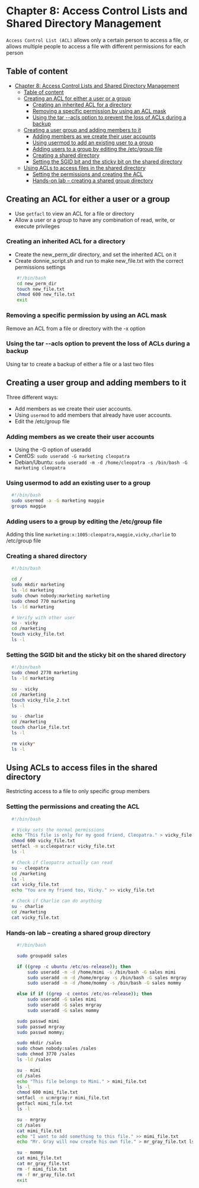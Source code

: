 # Chapter 8: Access Control Lists and Shared Directory Management

`Access Control List (ACL)` allows only a certain person to access a file, or allows multiple people to access a file with different permissions for each person

## Table of content

- [Chapter 8: Access Control Lists and Shared Directory Management](#chapter-8-access-control-lists-and-shared-directory-management)
  - [Table of content](#table-of-content)
  - [Creating an ACL for either a user or a group](#creating-an-acl-for-either-a-user-or-a-group)
    - [Creating an inherited ACL for a directory](#creating-an-inherited-acl-for-a-directory)
    - [Removing a specific permission by using an ACL mask](#removing-a-specific-permission-by-using-an-acl-mask)
    - [Using the tar --acls option to prevent the loss of ACLs during a backup](#using-the-tar---acls-option-to-prevent-the-loss-of-acls-during-a-backup)
  - [Creating a user group and adding members to it](#creating-a-user-group-and-adding-members-to-it)
    - [Adding members as we create their user accounts](#adding-members-as-we-create-their-user-accounts)
    - [Using usermod to add an existing user to a group](#using-usermod-to-add-an-existing-user-to-a-group)
    - [Adding users to a group by editing the /etc/group file](#adding-users-to-a-group-by-editing-the-etcgroup-file)
    - [Creating a shared directory](#creating-a-shared-directory)
    - [Setting the SGID bit and the sticky bit on the shared directory](#setting-the-sgid-bit-and-the-sticky-bit-on-the-shared-directory)
  - [Using ACLs to access files in the shared directory](#using-acls-to-access-files-in-the-shared-directory)
    - [Setting the permissions and creating the ACL](#setting-the-permissions-and-creating-the-acl)
    - [Hands-on lab – creating a shared group directory](#hands-on-lab--creating-a-shared-group-directory)


## Creating an ACL for either a user or a group

 - Use `getfacl` to view an ACL for a file or directory
 - Allow a user or a group to have any
combination of read, write, or execute privileges

### Creating an inherited ACL for a directory

 - Create the new_perm_dir directory, and set the inherited ACL on it
 - Create donnie_script.sh and run to make new_file.txt with the correct permissions settings
```sh
    #!/bin/bash
    cd new_perm_dir
    touch new_file.txt
    chmod 600 new_file.txt
    exit
```

### Removing a specific permission by using an ACL mask

Remove an ACL from a file or directory with the -x option

### Using the tar --acls option to prevent the loss of ACLs during a backup

Using tar to create a backup of either a file or a last two files

## Creating a user group and adding members to it

Three different ways:
 - Add members as we create their user accounts.
 - Using `usermod` to add members that already have user accounts.
 - Edit the /etc/group file

### Adding members as we create their user accounts

 - Using the -G option of useradd
 - CentOS: `sudo useradd -G marketing cleopatra`
 - Debian/Ubuntu: `sudo useradd -m -d /home/cleopatra -s /bin/bash -G marketing cleopatra`

### Using usermod to add an existing user to a group

```sh
  #!/bin/bash
  sudo usermod -a -G marketing maggie
  groups maggie
```

### Adding users to a group by editing the /etc/group file

Adding this line `marketing:x:1005:cleopatra,maggie,vicky,charlie` to /etc/group file

### Creating a shared directory

```sh
  #!/bin/bash

  cd /
  sudo mkdir marketing
  ls -ld marketing
  sudo chown nobody:marketing marketing
  sudo chmod 770 marketing
  ls -ld marketing

  # Verify with other user
  su - vicky
  cd /marketing
  touch vicky_file.txt
  ls -l

```

### Setting the SGID bit and the sticky bit on the shared directory

```sh
  #!/bin/bash
  sudo chmod 2770 marketing
  ls -ld marketing

  su - vicky
  cd /marketing
  touch vicky_file_2.txt
  ls -l

  su - charlie
  cd /marketing
  touch charlie_file.txt
  ls -l

  rm vicky*
  ls -l
```

## Using ACLs to access files in the shared directory

Restricting access to a file to only specific group members

### Setting the permissions and creating the ACL

```sh
  #!/bin/bash

  # Vicky sets the normal permissions
  echo "This file is only for my good friend, Cleopatra." > vicky_file.txt
  chmod 600 vicky_file.txt
  setfacl -m u:cleopatra:r vicky_file.txt
  ls -l

  # Check if Cleopatra actually can read
  su - cleopatra
  cd /marketing
  ls -l
  cat vicky_file.txt
  echo "You are my friend too, Vicky." >> vicky_file.txt

  # Check if Charlie can do anything
  su - charlie
  cd /marketing
  cat vicky_file.txt

```

### Hands-on lab – creating a shared group directory

```sh
    #!/bin/bash

    sudo groupadd sales

    if ((grep -c ubuntu /etc/os-release)); then
        sudo useradd -m -d /home/mimi -s /bin/bash -G sales mimi
        sudo useradd -m -d /home/mrgray -s /bin/bash -G sales mrgray
        sudo useradd -m -d /home/mommy -s /bin/bash -G sales mommy

    else if if ((grep -c centos /etc/os-release)); then
        sudo useradd -G sales mimi
        sudo useradd -G sales mrgray
        sudo useradd -G sales mommy

    sudo passwd mimi
    sudo passwd mrgray
    sudo passwd mommy;

    sudo mkdir /sales
    sudo chown nobody:sales /sales
    sudo chmod 3770 /sales
    ls -ld /sales

    su - mimi
    cd /sales
    echo "This file belongs to Mimi." > mimi_file.txt
    ls -l
    chmod 600 mimi_file.txt
    setfacl -m u:mrgray:r mimi_file.txt
    getfacl mimi_file.txt
    ls -l

    su - mrgray
    cd /sales
    cat mimi_file.txt
    echo "I want to add something to this file." >> mimi_file.txt
    echo "Mr. Gray will now create his own file." > mr_gray_file.txt ls -l

    su - mommy
    cat mimi_file.txt
    cat mr_gray_file.txt
    rm -f mimi_file.txt
    rm -f mr_gray_file.txt
    exit
```



